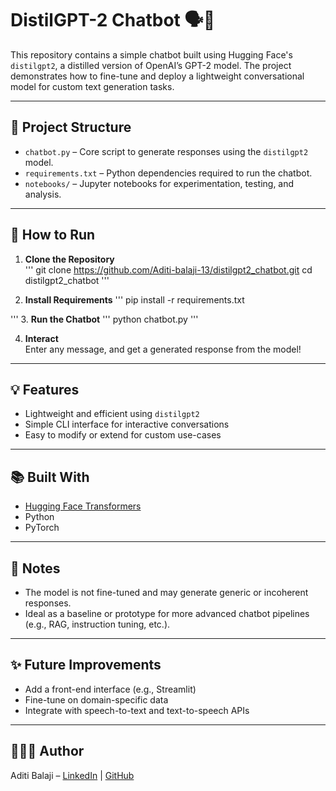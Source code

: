 # DistilGPT-2 Chatbot 🗣️🤖

This repository contains a simple chatbot built using Hugging Face's `distilgpt2`, a distilled version of OpenAI’s GPT-2 model. The project demonstrates how to fine-tune and deploy a lightweight conversational model for custom text generation tasks.

---

## 📂 Project Structure

- `chatbot.py` – Core script to generate responses using the `distilgpt2` model.
- `requirements.txt` – Python dependencies required to run the chatbot.
- `notebooks/` – Jupyter notebooks for experimentation, testing, and analysis.

---

## 🚀 How to Run

1. **Clone the Repository**  
'''
git clone https://github.com/Aditi-balaji-13/distilgpt2_chatbot.git
cd distilgpt2_chatbot
'''

2. **Install Requirements**
'''
pip install -r requirements.txt

'''
3. **Run the Chatbot**
'''
python chatbot.py
'''


4. **Interact**  
Enter any message, and get a generated response from the model!

---

## 💡 Features

- Lightweight and efficient using `distilgpt2`
- Simple CLI interface for interactive conversations
- Easy to modify or extend for custom use-cases

---

## 📚 Built With

- [Hugging Face Transformers](https://huggingface.co/transformers/)
- Python
- PyTorch

---

## 📌 Notes

- The model is not fine-tuned and may generate generic or incoherent responses.
- Ideal as a baseline or prototype for more advanced chatbot pipelines (e.g., RAG, instruction tuning, etc.).

---

## ✨ Future Improvements

- Add a front-end interface (e.g., Streamlit)
- Fine-tune on domain-specific data
- Integrate with speech-to-text and text-to-speech APIs

---

## 👩🏻‍💻 Author

Aditi Balaji – [LinkedIn](https://www.linkedin.com/in/aditibalaji) | [GitHub](https://github.com/Aditi-balaji-13)

